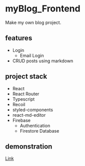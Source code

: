 # myBlog_Frontend

Make my own blog project.

## features

- Login
  - Email Login
- CRUD posts using markdown

## project stack

- React
- React Router
- Typescript
- Recoil
- styled-components
- react-md-editor
- Firebase
  - Authentication
  - Firestore Database

## demonstration

[Link](https://minnieminwoo.github.io/myBlog_Frontend/)
